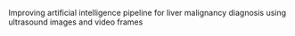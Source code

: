 Improving artificial intelligence pipeline for liver malignancy diagnosis using ultrasound images and video frames
